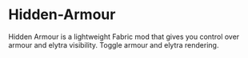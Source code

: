# Hidden-Armour
Hidden Armour is a lightweight Fabric mod that gives you control over armour and elytra visibility. Toggle armour and elytra rendering.
